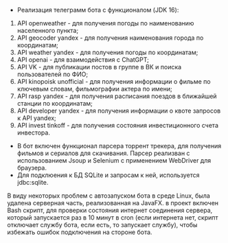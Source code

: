 - Реализация телеграмм бота с функционалом (JDK 16):
1. API openweather - для получения погоды по наименованию населенного пункта;
2. API geocoder yandex - для получения наименования города по координатам;
3. API weather yandex - для получения погоды по координатам;
4. API openai - для взаимодействия с ChatGPT;
5. API VK - для публикации постов в группе в ВК и поиска пользователей по ФИО;
6. API kinopoisk unofficial - для получения информации о фильме по ключевым словам, фильмографии актера по имени;
7. API rasp yandex - для получения расписания поездов в ближайшей станции по координатам;
8. API developer yandex - для получения информации о квоте запросов к API yandex;
9. API invest tinkoff - для получения состояния инвестиционного счета инвестора.
- В бот включен функционал парсера торрент трекера, для получения фильмов и сериалов для скачивания.
Парсер реализван с использованием Jsoup и Selenium с применением WebDriver для браузера.
- Для подклюения к БД SQLite и запросам к ней, используется jdbc:sqlite.

В виду некоторых проблем с автозапуском бота в среде Linux, была удалена серверная часть, реализованная на JavaFX.
в проект включен Bash скрипт, для проверки состояния интернет соединения сервера, который запускается раз в 10 минут в cron 
(если интернета нет, скрипт отключает службу бота, если есть, то запускает службу), чтобы избежать ошибок подключения на стороне бота. 
